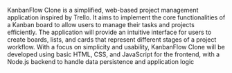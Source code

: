 KanbanFlow Clone is a simplified, web-based project management application inspired
by Trello. It aims to implement the core functionalities of a Kanban board to allow users to manage
their tasks and projects efficiently. The application will provide an intuitive interface for users to
create boards, lists, and cards that represent different stages of a project workflow. With a focus
on simplicity and usability, KanbanFlow Clone will be developed using basic HTML, CSS, and
JavaScript for the frontend, with a Node.js backend to handle data persistence and application
logic
